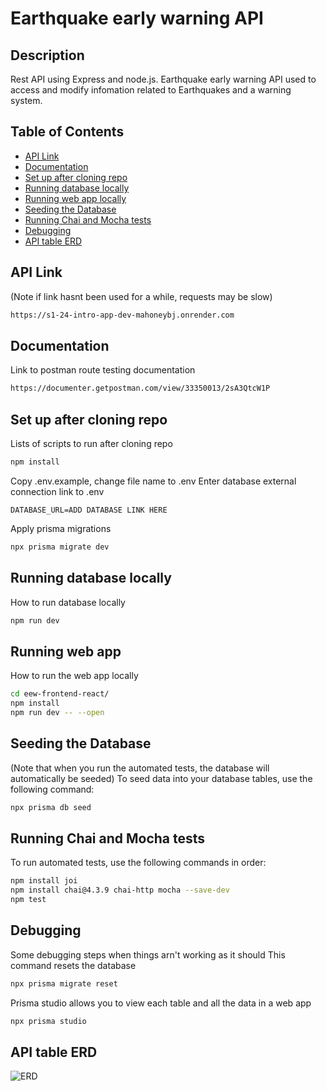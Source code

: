 # Earthquake early warning API

## Description
Rest API using Express and node.js. Earthquake early warning API used to access and modify infomation related to Earthquakes and a warning system.

## Table of Contents
- [API Link](#api-link)
- [Documentation](#documentation)
- [Set up after cloning repo](#set-up-after-cloning-repo)
- [Running database locally](#running-database-locally)
- [Running web app locally](#running-web-app-locally)
- [Seeding the Database](#seeding-the-database)
- [Running Chai and Mocha tests](#running-chai-and-mocha-tests)
- [Debugging](#debugging)
- [API table ERD](#api-table-erd)

## API Link
(Note if link hasnt been used for a while, requests may be slow)
```bash
https://s1-24-intro-app-dev-mahoneybj.onrender.com
```

## Documentation
Link to postman route testing documentation
```bash
https://documenter.getpostman.com/view/33350013/2sA3QtcW1P
```

## Set up after cloning repo
Lists of scripts to run after cloning repo
```bash
npm install
```
Copy .env.example, change file name to .env
Enter database external connection link to .env
```
DATABASE_URL=ADD DATABASE LINK HERE
```
Apply prisma migrations
```bash
npx prisma migrate dev
```

## Running database locally
How to run database locally
```bash
npm run dev
```

## Running web app
How to run the web app locally
```bash
cd eew-frontend-react/
npm install
npm run dev -- --open
```

## Seeding the Database
(Note that when you run the automated tests, the database will automatically be seeded) 
To seed data into your database tables, use the following command:
```bash
npx prisma db seed
```

## Running Chai and Mocha tests
To run automated tests, use the following commands in order:
```bash
npm install joi
npm install chai@4.3.9 chai-http mocha --save-dev
npm test
```

## Debugging
Some debugging steps when things arn't working as it should
This command resets the database
```bash
npx prisma migrate reset 
```
Prisma studio allows you to view each table and all the data in a web app
```bash
npx prisma studio
```

## API table ERD
![ERD](https://github.com/otago-polytechnic-bit-courses/s1-24-intro-app-dev-mahoneybj/assets/65274137/158f93e5-1acc-4dc8-9ca2-ebeec13af113)
